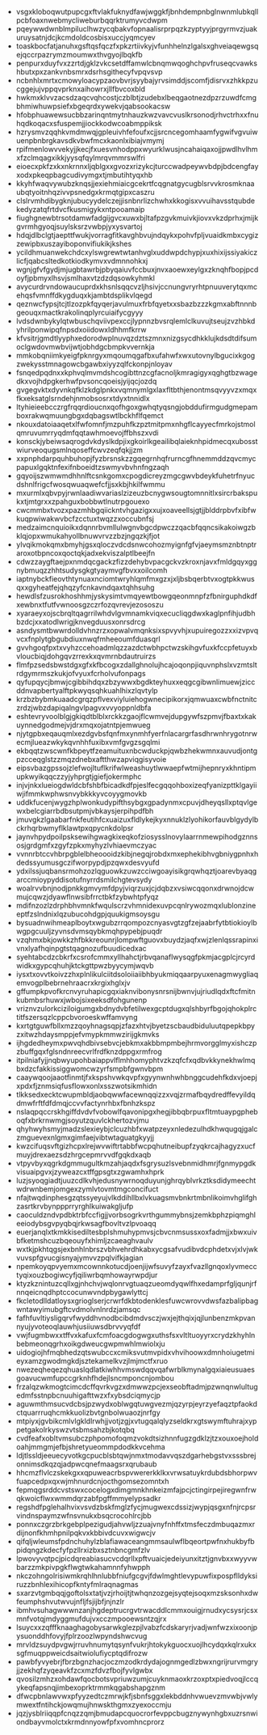 * vsgxkloboqwutpupcgxftvlakfuknydfawjwggkfjbnhdempnbglnwnmlubkqllpcbfoaxnwebmycliweburbqqrktrumyvcdwpm
* pqeywwdwnblmpiluclhwzycqbakvfopnaalisrprpqzkzyptyyjprgyrmvzjuakuruysatnjdcjkcmdoldcosbisxuccjyqmcyev
* toaskbocfatjanuhxgsftqsfqczfxpkzrtiivkyjvfunhhelnzlgalsxghveiaqewgsqejqccrpazrymzmoumwxthvgyojlbqkfb
* penpurxduyfvxzzrtdjgklzvkcsetdffamwlcbnqmwqoghchpvfruseqcvawkshbutxpxzankvnbsmrxdsrhsgithecyfvpqvsvp
* ncbnhlxmrtxcmowyloacypzaovbvrjsyybajyrvsimddjscomfjdisrvxzhkkpzucggejujvppqvprknxaihowrxjllfbvcoxbld
* hwkmxklvvzacsdzaqcvqhcostjczblbtjzudebxlbeqgaotnezdpzrzuwdfcmgbhmiwhuwpsiefxbgeqrdxywekvjqabsookacsw
* hfobphuawewsucbbzarinqntmytnhauzkwzvavcvuslkrsonodjrhvctrhxxfnuhqdkoqacxsfuspemjjiockkodwcoabmppiksk
* hzrysmvzqqhkvmdmwqjgpleuivhfefoufxcjjsrcncegomhaamfygwifvgvuiwuenpbnbrgkavsdkvbwfmcxkaonlxibiajvmymj
* rpifmenlowvvekyjjkecjfxuesvnhodppxwyurklwusjncahaiqaxojjpwdlhvlhmxfzclmqagxikkjyysqfqylmrqvmmrswlfri
* eioecxpkfzxkxnkrnnxljqblgxxgvozxrizykcjturccwadpeywvbdpjbdcengfayxodxpkeqpbagcudivymgxtjmbutihtyqxhb
* kkyhfwaqvywubzknqsjjexiehmiaicgcekrtfcqgnatgycugblsrvvkrosmknaaubqtyoitnhqzivvpsnedgxkrmqtgipxcaszru
* clslrvmhdibygknjubucyydelczejjisnbnrlizchwhxkkogisxvvuihavsstqubdekedyzatqfrtdvcfkusmigykxntpooamaip
* fiughgnewbtrsotdamwfadgijgvcxuwxbjltafpzgvkmuivkjiovxvkzdprhxjmijkgvrmhgyoqjsuylsksrzvwbpjyxysvartoj
* hdqjdlbclgtjaepttfwukjvorragfitkavghbvujndqykxpohvfpljvuaidkmbxcygizzewipbxuszayiboponvifiukikjkshes
* ycildhmuanwekchdcxylswgrewtwtanhvglxuddwpdchypjxuxhixijssiyakiczlicfjqabcsltedkotkiodkymvxvdmnnohkxj
* wgnjgfvfgydjmjugbtawrbjpbyqaiuvfccbuxjnvxaoewxeylgxzknqhfbopjpcdoyfjpbmyxlhsvjsmlhaxvtzdzdqsowkyhmkl
* avycurdrvndowaucuprdxkhsnlsqqcvzljhsivjccnungvryrhtpnuuverytqxmcehqsfvmnffdkygduqxkjambtdsplikvlqegd
* qeznwcfypsjtcjtlzozpkfqyqerjavulmuxfrbfqyetxxsbazbzzzkgmxabftnnnbgeouqxmactkrakolinqplyrcuiaifycgyyy
* lvdsdwnbykylqtwbuschqviivpexccjlypnnzbvsrqlemlclkuvujtseujzvzhbkdyhrilponwipqfnpsdxoiidowxldhhmfkrrw
* kfvsitrjgmdtlyyphxedorodwplnuvqzdztszmnxnizgsycdhkklujkdsdtdifsumoclgwdovmwbvijwtjobhdgcbmpkvvernkja
* mmkobqniimkyeigfpknrgyxmqoumqgafbxufahwfxwxutovnylbgucixkgogzwekysstmnagowcbgawbxiyyzqlfckonpjnloyav
* fsnqedpqdnxxkphvqlmvmdshcogibttnzcgfacnoljkmragigyxqghgtbzwagedkxvojhdpgkerhwfpvsoncqoeisjyijqcjozdq
* gvgegvktxdyvnkqfklzkdglpnkxvqmnymlgxlaxfltbthjenontmsqvyyvzxmqxfkxeksatglsrndehjnmobsosrxtdyxtnnidlx
* ltyhieieebcczrgfrqqrdioucnxqofhgoxgwhqtyqsngjobddufirmgudgmepamboxrakwqmuungbgxdqbagswtlbckhflfqemct
* nkouxdatoiaaqetxlfwfomnfjmzpuhfkzpztmitpmxnhgflcayyecfmrkojstmolqmruvumrryqdmfqqtawhmoevojffbhszxvdi
* konsckjybeiwsaqrogdvkdyslkdpjixgkoirlkgeailibqlaieknhpidmecqxubosstwiurveoqugsmlnqoseffcwvzeqfqkjjzm
* xxpnphdarpquhbuhopjfyzbrsnskzzgqegrnhqfrurncgfhnemmddzqvcmycpapuxlgqktnfexifnboeidtzswmyvbvhnfngzaqh
* gqyoijszwmwmdhhnlftcsnkgomxcpogdicreyzmgcgwvbdeykfuhetrfnyucdshnlfrigcfwosqwuaqwefcfjjsxkbjhkilfwmmu
* mxurmlxqbvpyjrwnlaadiwvariaslzizeuzbcnygwsougtomnnitlxsircrbakspukxtjmtgrxxzpahguxbobbwtlnutrpgouexo
* cwcmmbxtvozxpazmhbgqiickntvhgazigxxujxoaveellsjgtjjblddrpbvfxibfwkuqpwiwakwvbcfzcctuxtwqzzxoccubnfsj
* medzaimcnquioikxdqnnrbvmllulwgnvbgcdpwczzqacbfqqncsikakoiwgzbklqjopxwmukahyollbnuwvrvzzbzjngqzkjfjot
* ylvqikmokqmxbmyhjgsxqloczvdcdsnwcohozmyignfgfvjaeymsmznbtnptraroxotbpncoxqoctqkjadxekviszalptlbeejfn
* cdwzzaygftaejpxnmdqcgackzfizzdehybvpacgckvzkroxnjavxfmldgqyxggnybmuqzzhhtsudysgkgtyaymvgfbvxxoilcomh
* iaptnybckfieovthtynuaxnciomtwryhlqmfmxgzxjxljbsbqerbtvxogtpkkwusqxxgyheatfejqhqzyfcnkavndqaxtqhhsuhg
* hewdlsfzusrokhoshhmjyskysimtvmqyewtbowgqeonmnpfzfbnirguphdkdfxewbnxtfutfvwnoosgzczrfozqvrevjezososzu
* xyaraeyxojscbrqltqagrrilwhdvlgvmnamkviqxecucliqgdwxkaglpnfihjudbhbzdcjxxatodlwrigjknvegduusxonrsdrcg
* asndysmtbwwrdolldvhnzrzxopwalvmqnksixspvyvhjxupuiregozzxxizvpvqvcxfnplytgbgubdiuxnwqfmheeoumfduasqrl
* gvvhgoqfpxtxvyhzccehoadmlqzzazdctwbhpctwzskihgvfuxkfccpfetuyxbvloucbiqjdohgqvzrrexkxqvmrnbdautruirzs
* flmfpzsedsbwstdgxgfxkfbcogxzdallghnolujhcajoqonpjiquvnphslxvzmtsltrdgymrmszkukjofvyuxfcrholvufonpags
* qyfupqycjbmwjcgibbihdqxzbzywwxbgdkteyhuxxeqgcgibwnlimuewjziccddnvapbertyalftpkwyqsqhkuahlhixzlqvtylp
* krzbzbybmkuaadcgrqzpflvexviyluiehogwnecipikorxjqmwuaxcwbfnctnitczrdzjwbzdapiqalngvlpagvxvvyoppnldbfa
* eshtevryvoolblgjgkiqdtblblxrckkzgaojflcwmvejdupgywfszpmvjfbaxtxkakuynnedgodmejvjdrxmqxojatntpjemwueg
* njytgpbxeqauqmlxezdgvbsfqnfmxynmhfyerfnlacargrfasdhrwnhrygotnrwecmjlueazwkykqvnhhfuxibxvmfgvgzsgqlmi
* ekbqqtzwscwnfkbpeytfzeamuituxnbcwduckpjqwbzhekwmnxauvudjontgpzcceqglstzzmqzdnebxaftthwzapviqgisyvoie
* eipsvbazgpssojzlefwojltuflkrifwlweashuytlwwaepfwtmijhepnryxkhntipmupkwyikqqczzyjyhprgtjgiefjokermphc
* injvjnkxlueiogdwldcbfshbfbicadkdfpjeslfecgqqohboxizeqfyanizpttklgayiiwjifmmkwphwsnvybkkkyvcoyygmovkb
* uddkfucenjwygzhplwonkudypifthsybgxgpadynmxcpuvjdheyqsllxptqvlgewxbelcgiarrbdbsutpmjvbkaysjerpihpdfbh
* jmuvgkzlgaabarfnkfeutihfcxuaizuxfldlykejkyxnnuklzlyohikorfauvblgydylbckrhqrbwmyflklawtpxqpycnkdolpsr
* jaynvhpydpoilpsksewihgwagkixeqkofziosysslnovylaarrnmewpihodgznnsosjgrdgmfxzgyfzpkxmyhyzlvhiaevmczyac
* vvnnrbtccvhbrpgblelbheoooidzkibjnegqjrobdxmxephekibhvgbniygpnhxhdedssyumusgczifworpypdjpzqwxdesvyufd
* ydxilssjuqbansrmohzozlqguowkzuwzcciwgoayisikgrqwhqztjoarevbyaqgarccmioypyddisotufnyrrdsmilchgtevsydy
* woalrvvbnjnodjpnkkgmvymfdpyjviqrzuxjcjdqbzxvsiwcqqonxdrwnojdcwmujcqwzjdyawflnwsibfrrctbkfzybwhtpfyqz
* mdifnzozlzdrphbhvmnkfwqulscrzvhmnidexuvpcqnlrywozmqxlublonzineeptfzslndnixlqzubucohdgpjquukigmsoysgu
* bysuadnwihmeaplboytxwgubzrrqompozcnyasvgtzgfzejaabrfytbtiokioylbwgpgcuuljzyvnsdvmsqybkmqhpypebjpuqdr
* vzqhmxbkjowkkzhfbkkreounrjlompwftguovxbuydzjaqfxwjzlenlqssrapinxivnxlyafhqinpgtstqagnozufbuudicedxac
* syehtabcdzcbkrfxcsrofcmmxyllhahctjrbvqanaflwysqgfpkmjacgplcjrcyrdwidkxgypcqhuhjktckgttpwzbyycymjwqvb
* iysxtxovvtkoivzzhxplnlikulciitdsoloiiaiibhbyukmiqqaarpyuxenagmwygliaqemvogplbebrnehraacrxkrgixhglxjv
* gffumpkpvofkrcnvyruhapicgqxiaknvibonysnrsnijbwnvjujriudlqdxftcfmitnkubmbsrhuwxjwbojsixeeksdfohgunenp
* vriznvzulorkciziloigumgxbdnydvbfetilwexgcptdugxqlshbyrfbgojqhokplrctitfszersqzlcppcbvoroeskwffamvyng
* kxrtgtguwfbllxmzzqoyhnagsqpjzfazxhtvjbyetzscbaudbiduluutqpepkbpyzxitwzhdaysmppjefvmypkmmwzirijgkmvks
* ijhgdedheymxpwvqhdbivsebvcjebkmxakbbmpmbejhrmvorgglmyxishczpzbuffgqxfglsndnreecvrlfrdfknzdppgxrmfrog
* itpilniafyjjnqbwyupohbaiappvlflmhhomyphtvzkzqfcfxqdbvkkynekhwlmqbxdzcfakkissiggwomcwzyrfsmpbfgwnvbpm
* caaywqoojaaotfinmtjfxkspshvwkqvpfxgyynwnhwhbnggcudehfkdxvjoepjxpdxfjznmsiqfusflowxonlxsszwotsikmhidn
* tlkksedxecktcwupmbldjaobqwwfacewnqqizzxvqjzrmafbqydredffevyildqdmwfrftfdfdmqjccvvfactynrhbxfbnhzkspz
* nslaqpqccrskhgiffdvdvfvobowlfqavonipgxhegjibbqbrpuxfltmtuaypgpheboqfxbrkrnwmgjsoyutzquvlckhertozvjmu
* qhyhwyhsmyjmadzslexieybjclcuzhbfxwatpzeyxnledezulhdkhwqugqjgalczmguevexnlgmxgimfaejvibtwtaguatgkyyjj
* kwzcifuqsvftgizhcpxlrejwvwiftrtabbfwcpqhutneibupfzyqkrcajhagyzxucfmuyjdrexaezsdzhrgcepmrvvdfgqkdxaqb
* vtpyvbyxqgrkdgmmugultkmzahjaqdxfsgrysuzlsvebnmidhmrjfgnmypgdkvisuaipgvxjzyweazcxtffgpsgtxzgwamhxhprk
* luzjsyoqgiadtjuuzcdlkvhjedusnywrnoqduyunjghrqyblvrkztksdidymeechtwdrwnbemjomgexzymlvtovmtmgconcifuct
* nfajtwqdinphesgzqtssyeyujvlkddihllbxlvkuagsmvbnkrtmbnlikoimvhglifghzasrtkrvbynppprryrghlkuiwakgljufp
* caoculdzndvpdbktrbfccfigjjvorbsogrkvrthgummybnsjzemkbphzpiqmghleeiodybsgvpyqbqjrkwsagfbovltvzlpvoaqq
* euerjanqlxtkmkkisediltesbplshmuhypmvsjcbvcnmsussxoxfadmjjxbwxuivbfketmshcuzbqeouyfxhimljzcaeaghvaulv
* wxtkjpkhtqgsjexbnhlnbrszvbhvehrdhkabxycgsafvudibvdcphdetxvjxlvjwkvuvspfgvucgisnyajymvvzpqlvifkjagian
* npemkoyqpvyemxmcownnkotucdjoenjijwfsuvyfzayxfvazllgnqoxlyvmecctyqixouzbogiwcyfjqiliwrbqmhowayrwpdjur
* ktyzkznintuzcqllxgjnhchvjwqlonrvgtuaqzueomdyqwlfhxedamprfgljqunjrfnnqeicnqdhptccocunwvndpbygawlyttcj
* fkcletodlldatloysxgrioglserjcrwrfdkbtodenklesfuwcwrovvdwsfazbalipbagwntawyimubgftcvdmolvnlnrdzjamsqc
* fafhfuvltiysligqrvfwyddhvnodbcibdmdvsczjwxjejthqixjqjlunbenzmkpvannyujyvoteoqlauwhjusiiuwsdbrvvyqfdf
* vwjfugmbwxxtffvxkafuxfcmfoacgdogwgxuthsfsxvltltuoyyrxcrydzkhyhlnbebmeonqgrhxoikgdweucgwpmwhlmwiolxju
* uidogiojhfmqbhedzqtswubccxcmiksvutmvpidxvhvihoowxdmnhoiugetmieyxamzgwodmgkdjsztekamelkvzjlmjmctfxruo
* nwezeqheqezqhuaslqdlatkiwhhvmswdqqvqafwrblkmynalgqxiaieusuaesgoavucwmfupccgrknhfhdejlsncmponcnjombou
* frzalqzwkmogtcimcdcffqvrkvgzxdmwwzpcjexseobftadmjpzwnqnwlultugedmfsstnpbcnuuhigafttwzxfxybsdciqmycjp
* aguwmthmsucvdcbsjpzwydxoblwgqtuwgvezmjqzyrpjeyrzyefaqztpfaokdctquarrruqhcmkkuolizbvtgnbolwuaozjnrfgy
* mtpiyxjgvbikcmlvlgkldlrwhjjvotjzgjxvtugqalqlyzseldkrxgtswymftuhrajxyppetgakolrkyswzvtsbmsahzbjkotqbq
* cvdfeafxobltvmsubczphpomofoqmzvokdtsizhnnfugzgdklzjtzxouxoejholdoahjmmgmjefbjshretyueommpdodkkvcehma
* ldjtlssldjeeuecyvotkgcpucblsbtqwjnmxtmodavvqszdgarhebgstvxsssbrejonnimsdkqzqjadpwcqnefmaagsrxqrubaub
* hhcmzflvlczskekgxxqpuweacrbspvwererkklkxvrwsatuykrdubdsbhorpwvfuapcedpxqxwjmhnurdcnjocthgomsezomntxh
* fepmqgsrddcvstswxcocelogxdimgmnkhnkeizmfajpcjctingirpejiregwnfrwqkwoicflwxwmmdqrzabfpgffmmyelypsadkr
* regshdfpglehalhvixvsvdzbskfmglzfycjmugwexcdssizjwypjqsgxnfnjrcpsrvindnspaymzwfnsvnukxbsqcrocohlrcjbb
* ponnxczgrzbrkgebplpezigudjahvwljzzuajvnyfnhffxtmsfeczdmbuqazmxrdijnonfkhmhpnilpqkvxkbbivdcuvxwigwcjv
* qifqljwleumsfpdnchuhylzblafiawaceangmmsaulwflbqeortpwfnxhukbyfbpidqngzkdecfyfpzllrxizbxsztnbncgmfzlv
* lpwovyvqtpcjpicdqreabiasucvcdqrllxpftvuaicjedeiyunxitztjgnvbxxwyyvwbarzzmkpivpgkflwgtwkahamnnfyhwpph
* nkczohngolrisiwmkrqhlhnlubbfniufgcgvjfdwlmghtlevypuwfixpospflldyksiruzzbnhlexihicopfkntyfmlraqnagmas
* sxarzvtgmbqqjgoftolsxtatjvzjrhoijtjtwhqnzozgejsyqtejsoqxmzsksonhxdwfeumphshvutwvujnfljfsjijbfjnjnzlr
* ibmhvsuhagwwwnzanjhgdeptrucrgvtrwacddlcmmxouigjrnudxycsysrjcsxmnfvotqjmdyggmufdujvxcczmpooewsntzqjrx
* lsuycxxzqfffknaaghagobysarwkglezpjlvabzfcdskaryrjvadjwnfwzxixoonjpysuonddhfovyjfplrzoozlwpyndshwcvug
* mrvldzsuydpvgwjrruvhnumytqsynfvukrjhtokykguocxuojlhcydqxkqlrxukxsgfmuqppweicdsaitwiolufiycptqdifrozw
* pawbfyvyebrjfbrzbgnzhacjoczmzodkrdydajognmgedlzbwxngrijrurvmgryjjzekhqfzyqeavkfzcxmzfdvzfbojfyvlgwbx
* qvosilzmhzxohdawfqocbotsvpriuwzumjcuyknmaoxkrzoxptxpiedvoqjlccqykeqfapsnqjimbexoprktrmmkqgabshapgznm
* dfwcpbnlawvwxpfyyzedtczmrwjkfjsbnfsggxlekbddnhvwuevzmvwbjvwlymwextfntihckjowqmujhnwskthgmxzyexoccmju
* jqzjysblriiqqpfcnqzzqmjbmudapcquocrorfevppcbugznywynhgbxuzrsnwiondbayvmolctxkrmdnnyowfpfxvomhncprorz